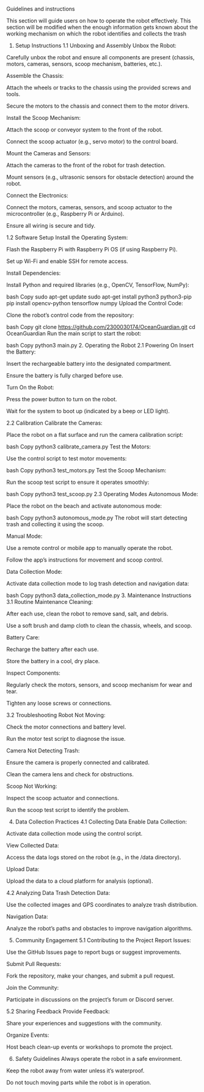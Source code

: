 Guidelines and instructions


This section will guide users on how to operate the robot effectively.
This section will be modified when the enough information gets known about the working  mechanism on which the robot identifies and collects the trash


1. Setup Instructions
1.1 Unboxing and Assembly
Unbox the Robot:

Carefully unbox the robot and ensure all components are present (chassis, motors, cameras, sensors, scoop mechanism, batteries, etc.).

Assemble the Chassis:

Attach the wheels or tracks to the chassis using the provided screws and tools.

Secure the motors to the chassis and connect them to the motor drivers.

Install the Scoop Mechanism:

Attach the scoop or conveyor system to the front of the robot.

Connect the scoop actuator (e.g., servo motor) to the control board.

Mount the Cameras and Sensors:

Attach the cameras to the front of the robot for trash detection.

Mount sensors (e.g., ultrasonic sensors for obstacle detection) around the robot.

Connect the Electronics:

Connect the motors, cameras, sensors, and scoop actuator to the microcontroller (e.g., Raspberry Pi or Arduino).

Ensure all wiring is secure and tidy.

1.2 Software Setup
Install the Operating System:

Flash the Raspberry Pi with Raspberry Pi OS (if using Raspberry Pi).

Set up Wi-Fi and enable SSH for remote access.

Install Dependencies:

Install Python and required libraries (e.g., OpenCV, TensorFlow, NumPy):

bash
Copy
sudo apt-get update
sudo apt-get install python3 python3-pip
pip install opencv-python tensorflow numpy
Upload the Control Code:

Clone the robot’s control code from the repository:

bash
Copy
git clone https://github.com/2300030174/OceanGuardian.git
cd OceanGuardian
Run the main script to start the robot:

bash
Copy
python3 main.py
2. Operating the Robot
2.1 Powering On
Insert the Battery:

Insert the rechargeable battery into the designated compartment.

Ensure the battery is fully charged before use.

Turn On the Robot:

Press the power button to turn on the robot.

Wait for the system to boot up (indicated by a beep or LED light).

2.2 Calibration
Calibrate the Cameras:

Place the robot on a flat surface and run the camera calibration script:

bash
Copy
python3 calibrate_camera.py
Test the Motors:

Use the control script to test motor movements:

bash
Copy
python3 test_motors.py
Test the Scoop Mechanism:

Run the scoop test script to ensure it operates smoothly:

bash
Copy
python3 test_scoop.py
2.3 Operating Modes
Autonomous Mode:

Place the robot on the beach and activate autonomous mode:

bash
Copy
python3 autonomous_mode.py
The robot will start detecting trash and collecting it using the scoop.

Manual Mode:

Use a remote control or mobile app to manually operate the robot.

Follow the app’s instructions for movement and scoop control.

Data Collection Mode:

Activate data collection mode to log trash detection and navigation data:

bash
Copy
python3 data_collection_mode.py
3. Maintenance Instructions
3.1 Routine Maintenance
Cleaning:

After each use, clean the robot to remove sand, salt, and debris.

Use a soft brush and damp cloth to clean the chassis, wheels, and scoop.

Battery Care:

Recharge the battery after each use.

Store the battery in a cool, dry place.

Inspect Components:

Regularly check the motors, sensors, and scoop mechanism for wear and tear.

Tighten any loose screws or connections.

3.2 Troubleshooting
Robot Not Moving:

Check the motor connections and battery level.

Run the motor test script to diagnose the issue.

Camera Not Detecting Trash:

Ensure the camera is properly connected and calibrated.

Clean the camera lens and check for obstructions.

Scoop Not Working:

Inspect the scoop actuator and connections.

Run the scoop test script to identify the problem.

4. Data Collection Practices
4.1 Collecting Data
Enable Data Collection:

Activate data collection mode using the control script.

View Collected Data:

Access the data logs stored on the robot (e.g., in the /data directory).

Upload Data:

Upload the data to a cloud platform for analysis (optional).

4.2 Analyzing Data
Trash Detection Data:

Use the collected images and GPS coordinates to analyze trash distribution.

Navigation Data:

Analyze the robot’s paths and obstacles to improve navigation algorithms.

5. Community Engagement
5.1 Contributing to the Project
Report Issues:

Use the GitHub Issues page to report bugs or suggest improvements.

Submit Pull Requests:

Fork the repository, make your changes, and submit a pull request.

Join the Community:

Participate in discussions on the project’s forum or Discord server.

5.2 Sharing Feedback
Provide Feedback:

Share your experiences and suggestions with the community.

Organize Events:

Host beach clean-up events or workshops to promote the project.

6. Safety Guidelines
Always operate the robot in a safe environment.

Keep the robot away from water unless it’s waterproof.

Do not touch moving parts while the robot is in operation.
